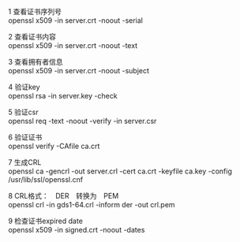 1 查看证书序列号  
openssl x509 -in server.crt -noout -serial  

2 查看证书内容  
openssl x509 -in server.crt -noout -text  

3 查看拥有者信息  
openssl x509 -in server.crt -noout -subject  

4 验证key  
openssl rsa -in server.key -check  

5 验证csr  
openssl req -text -noout -verify -in server.csr  

6 验证证书  
openssl verify -CAfile ca.crt  

7 生成CRL  
openssl ca -gencrl -out server.crl -cert ca.crt -keyfile ca.key -config /usr/lib/ssl/openssl.cnf  

8 CRL格式：　DER　转换为　PEM   
openssl crl -in gds1-64.crl -inform der -out crl.pem  

9 检查证书expired date  
openssl x509 -in signed.crt -noout -dates  



